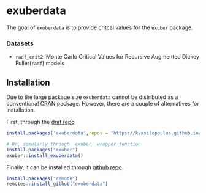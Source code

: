 
<!-- README.md is generated from README.Rmd. Please edit that file -->

# exuberdata

The goal of `exuberdata` is to provide critcal values for the `exuber`
package.

### Datasets

  - `radf_crit2`: Monte Carlo Critical Values for Recursive Augmented
    Dickey Fuller(`radf`) models

## Installation

Due to the large package size `exuberdata` cannot be distributed as a
conventional CRAN package. However, there are a couple of alternatives
for installation.

First, through the [drat repo](https://github.com/kvasilopoulos/drat)

``` r
install.packages('exuberdata',repos = 'https://kvasilopoulos.github.io/drat/',type = 'source')

# Or, simularly through `exuber` wrapper function
install.packages("exuber")
exuber::install_exuberdata()
```

Finally, it can be installed through [github
repo](https://github.com/kvasilopoulos/exuberdata).

``` r
install.packages("remote")
remotes::install_github("exuberdata")
```
